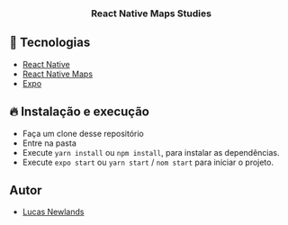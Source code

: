 <h3 align="center">
  React Native Maps Studies
</h3>

## 🚀 Tecnologias 

- [React Native](https://facebook.github.io/react-native)
- [React Native Maps](https://github.com/react-native-maps/react-native-maps)
- [Expo](https://expo.io)

## 🔥 Instalação e execução

- Faça um clone desse repositório
- Entre na pasta
- Execute `yarn install` ou `npm install`, para instalar as dependências.
- Execute `expo start` ou `yarn start` / `nom start` para iniciar o projeto.

## Autor
- [Lucas Newlands](https://github.com/newlandslucas)
